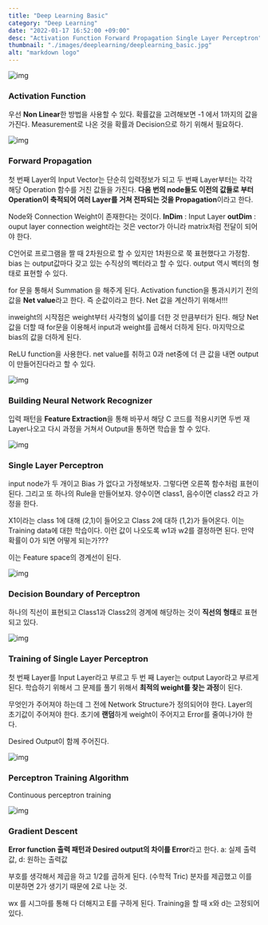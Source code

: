 ```yaml
---
title: "Deep Learning Basic"
category: "Deep Learning"
date: "2022-01-17 16:52:00 +09:00"
desc: "Activation Function Forward Propagation Single Layer Perceptron"
thumbnail: "./images/deeplearning/deeplearning_basic.jpg"
alt: "markdown logo"
---
```


![img](images/deeplearning_img/4_1.jpg)
### Activation Function

우선 **Non Linear**한 방법을 사용할 수 있다. 확률값을 고려해보면 -1 에서 1까지의 값을 가진다.  Measurement로 나온 것을 확률과 Decision으로 하기 위해서 필요하다.

![img](images/deeplearning_img/4_2.jpg)
### Forward Propagation 

첫 번째 Layer의 Input Vector는 단순히 입력정보가 되고 두 번째 Layer부터는 각각 해당 Operation 함수를 거친 값들을 가진다. **다음 번의 node들도 이전의 값들로 부터 Operation이 축적되어 여러 Layer를 거쳐 전파되는 것을 Propagation**이라고 한다.

Node와 Connection Weight이 존재한다는 것이다.
**InDim** : Input Layer 
**outDim** : ouput layer
connection weight라는 것은 vector가 아니라 matrix처럼 전달이 되어야 한다. 

C언어로 프로그램을 짤 때 2차원으로 할 수 있지만 1차원으로 쭉 표현했다고 가정함. bias 는 output값마다 갖고 있는 수직상의 벡터라고 할 수 있다. output 역시 벡터의 형태로 표현할 수 있다.

for 문을 통해서 Summation 을 해주게 된다. Activation function을 통과시키기 전의 값을 **Net value**라고 한다. 즉 순값이라고 한다. Net 값을 계산하기 위해서!!!

inweight의 시작점은 weight부터 사각형의 넓이를 더한 것 만큼부터가 된다. 해당 Net 값을 더할 때 for문을 이용해서 input과 weight를 곱해서 더하게 된다. 마지막으로 bias의 값을 더하게 된다.

ReLU function을 사용한다. net value를 취하고 0과 net중에 더 큰 값을 내면 output이 만들어진다라고 할 수 있다.

![img](images/deeplearning_img/4_3.jpg)
### Building Neural Network Recognizer

입력 패턴을 **Feature Extraction**을 통해 바꾸서 해당 C 코드를 적용시키면 두번 재 Layer나오고 다시 과정을 거쳐서 Output을 통하면 학습을 할 수 있다.

![img](images/deeplearning_img/4_4.jpg)
### Single Layer Perceptron

input node가 두 개이고 Bias 가 없다고 가정해보자. 그렇다면 오른쪽 함수처럼 표현이 된다.  그리고 또 하나의 Rule을 만들어보쟈. 양수이면 class1, 음수이면 class2 라고 가정을 한다.

X1이라는 class 1에 대해 (2,1)이 들어오고 Class 2에 대하 (1,2)가 들어온다. 이는 Training data에 대한 학습이다. 이런 값이 나오도록 w1과 w2를 결정하면 된다. 만약 확률이 0가 되면 어떻게 되는가???

이는 Feature space의 경계선이 된다.

![img](images/deeplearning_img/4_5.jpg)
### Decision Boundary of Perceptron

하나의 직선이 표현되고 Class1과 Class2의 경계에 해당하는 것이 **직선의 형태**로 표현되고 있다.

![img](images/deeplearning_img/4_6.jpg)
### Training of Single Layer Perceptron

첫 번째 Layer를 Input Layer라고 부르고 두 번 째 Layer는 output Layor라고 부르게 된다. 학습하기 위해서 그 문제를 풀기 위해서 **최적의 weight를 찾는 과정**이 된다.

무엇인가 주어져야 하는데 그 전에 Network Structure가 정의되어야 한다. Layer의 초기값이 주어져야 한다. 초기에 **랜덤**하게 weight이 주어지고 Error를 줄여나가야 한다.

Desired Output이 함께 주어진다. 

![img](images/deeplearning_img/4_7.jpg)
### Perceptron Training Algorithm
Continuous perceptron training

![img](images/deeplearning_img/4_8.jpg)
### Gradient Descent

**Error function 출력 패턴과 Desired output의 차이를 Error**라고 한다.
a: 실제 출력값, d: 원하는 출력값 

부호를 생각해서 제곱을 하고 1/2를 곱하게 된다. (수학적 Tric) 분자를 제곱했고 이를 미분하면 2가 생기기 때문에 2로 나눈 것.

wx 를 시그마를 통해 다 더해지고 E를 구하게 된다. Training을 할 때 x와 d는 고정되어 있다. 

